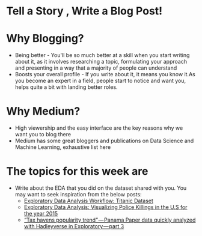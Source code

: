 # Tell a Story , Write a Blog Post!

# Why Blogging?
* Being better - You'll be so much better at a skill when you start writing about it, as it involves researching a topic, formulating your approach and presenting in a way that a majority of people can understand
* Boosts your overall profile - If you write about it, it means you know it.As you become an expert in a field, people start to notice and want you, helps quite a bit with landing better roles.

# Why Medium?
* High viewership and the easy interface are the key reasons why we want you to blog there
* Medium has some great bloggers and publications on Data Science and Machine Learning, exhaustive list here

# The topics for this week are 
* Write about the EDA that you did on the dataset shared with you. You may want to seek inspiration from the below posts:
  * [Exploratory Data Analysis Workflow: Titanic Dataset](http://carmenlai.com/2016/11/05/titanic.html)
  * [Exploratory Data Analysis: Visualizing Police Killings in the U.S for the year 2015](https://medium.com/towards-data-science/exploratory-data-analysis-visualizing-police-killings-in-the-u-s-in-2015-2cb5122c6cbe)
  * [“Tax havens popularity trend” — Panama Paper data quickly analyzed with Hadleyverse in Exploratory — part 3]( https://blog.exploratory.io/tax-havens-popularity-trend-panama-paper-data-quickly-analyzed-with-hadleyverse-in-exploratory-199c30818fdd)
